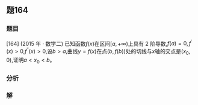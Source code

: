 ## 题164
### 题目
[164] (2015 年 · 数学二) 已知函数$f( x)$在区间$\lbrack a, + \infty )$上具有 2 阶导数,$f( a)  = 0,{f}^{\prime }( x)  > 0$,${f}^{\prime \prime }( x)  > 0$,设$b > a$,曲线$y = f( x)$在点$( {b, f( b) })$处的切线与$x$轴的交点是$( {{x}_{0},0})$,证明$a < {x}_{0} < b$。
### 分析

### 解